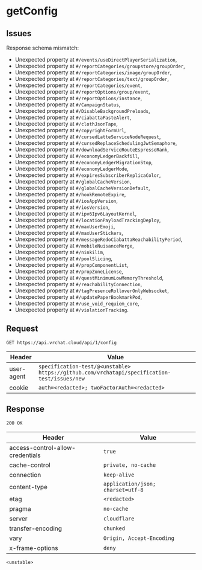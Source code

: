 # getConfig

## Issues
Response schema mismatch:
* Unexpected property at ``#/events/useDirectPlayerSerialization``,
* Unexpected property at ``#/reportCategories/groupstore/groupOrder``,
* Unexpected property at ``#/reportCategories/image/groupOrder``,
* Unexpected property at ``#/reportCategories/text/groupOrder``,
* Unexpected property at ``#/reportCategories/event``,
* Unexpected property at ``#/reportOptions/group/event``,
* Unexpected property at ``#/reportOptions/instance``,
* Unexpected property at ``#/CampaignStatus``,
* Unexpected property at ``#/DisableBackgroundPreloads``,
* Unexpected property at ``#/ciabattaPasteAlert``,
* Unexpected property at ``#/clothJsonTape``,
* Unexpected property at ``#/copyrightFormUrl``,
* Unexpected property at ``#/cursedLatteServiceNodeRequest``,
* Unexpected property at ``#/cursedReplaceSchedulingJwtSemaphore``,
* Unexpected property at ``#/downloadServiceRouteEspressoRank``,
* Unexpected property at ``#/economyLedgerBackfill``,
* Unexpected property at ``#/economyLedgerMigrationStop``,
* Unexpected property at ``#/economyLedgerMode``,
* Unexpected property at ``#/expiresSubscriberReplicaColor``,
* Unexpected property at ``#/globalCacheVersion``,
* Unexpected property at ``#/globalCacheVersionDefault``,
* Unexpected property at ``#/hookRemoteExpire``,
* Unexpected property at ``#/iosAppVersion``,
* Unexpected property at ``#/iosVersion``,
* Unexpected property at ``#/ipv6Ipv6LayoutKernel``,
* Unexpected property at ``#/locationPayloadTrackingDeploy``,
* Unexpected property at ``#/maxUserEmoji``,
* Unexpected property at ``#/maxUserStickers``,
* Unexpected property at ``#/messageRedoCiabattaReachabilityPeriod``,
* Unexpected property at ``#/mobileNuisanceMerge``,
* Unexpected property at ``#/ninkilim``,
* Unexpected property at ``#/poolSlicing``,
* Unexpected property at ``#/propComponentList``,
* Unexpected property at ``#/propZoneLicense``,
* Unexpected property at ``#/questMinimumLowMemoryThreshold``,
* Unexpected property at ``#/reachabilityConnection``,
* Unexpected property at ``#/tagPresenceRolloverOnlyWebsocket``,
* Unexpected property at ``#/updatePaperBookmarkPod``,
* Unexpected property at ``#/use_void_requiem_core``,
* Unexpected property at ``#/violationTracking``.
## Request
`GET https://api.vrchat.cloud/api/1/config`

| Header | Value |
| ------ | ----- |
| user-agent | `specification-test/@<unstable> https://github.com/vrchatapi/specification-test/issues/new` |
| cookie | `auth=<redacted>; twoFactorAuth=<redacted>` |


## Response
`200 OK`

| Header | Value |
| ------ | ----- |
| access-control-allow-credentials | `true` |
| cache-control | `private, no-cache` |
| connection | `keep-alive` |
| content-type | `application/json; charset=utf-8` |
| etag | `<redacted>` |
| pragma | `no-cache` |
| server | `cloudflare` |
| transfer-encoding | `chunked` |
| vary | `Origin, Accept-Encoding` |
| x-frame-options | `deny` |

```jsonc
<unstable>
```
